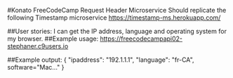 #Konato FreeCodeCamp Request Header Microservice
Should replicate the following Timestamp microservice https://timestamp-ms.herokuapp.com/

##User stories:
 I can get the IP address, language and operating system for my browser.
##Example usage:
https://freecodecampapi02-stephaner.c9users.io

##Example output:
{ "ipaddress": "192.1.1.1", "language": "fr-CA", software="Mac..." }